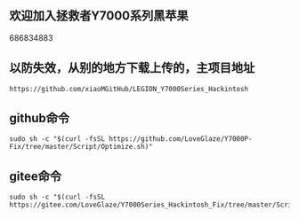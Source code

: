 ## 欢迎加入拯救者Y7000系列黑苹果
686834883

## 以防失效，从别的地方下载上传的，主项目地址
```
https://github.com/xiaoMGitHub/LEGION_Y7000Series_Hackintosh
```
## github命令
```
sudo sh -c "$(curl -fsSL https://github.com/LoveGlaze/Y7000P-Fix/tree/master/Script/Optimize.sh)"
```
## gitee命令
```
sudo sh -c "$(curl -fsSL https://gitee.com/LoveGlaze/Y7000Series_Hackintosh_Fix/tree/master/Script/Optimize.sh)"
```
